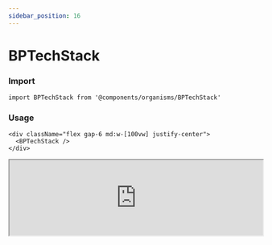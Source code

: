 ```yaml
---
sidebar_position: 16
---
```


#  BPTechStack

### Import

```tsx
import BPTechStack from '@components/organisms/BPTechStack'
```
### Usage 

```tsx
<div className="flex gap-6 md:w-[100vw] justify-center">
  <BPTechStack />
</div>
```

<iframe width="100%" heigh="500px" src="https://ui-kit.blue-panda.dev/iframe.html?args=&id=organisms-bptechstack--basic&viewMode=story" />



Check more colors, statuses and styles at: 
<img src={'/img/sb.png'} alt="Storybook" style={{width: '15px'}} />

https://ui-kit.blue-panda.dev/?path=/story/organisms-bptechStack--basic

